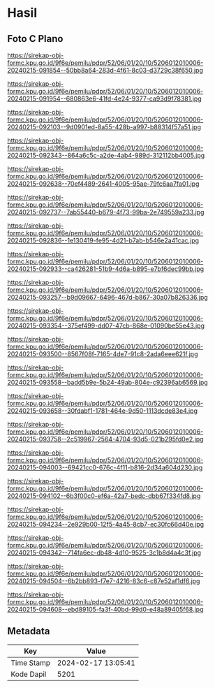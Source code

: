 # Hasil

## Foto C Plano

https://sirekap-obj-formc.kpu.go.id/9f6e/pemilu/pdpr/52/06/01/20/10/5206012010006-20240215-091854--50bb8a64-283d-4f61-8c03-d3729c38f650.jpg

https://sirekap-obj-formc.kpu.go.id/9f6e/pemilu/pdpr/52/06/01/20/10/5206012010006-20240215-091954--680863e6-41fd-4e24-9377-ca93d9f78381.jpg

https://sirekap-obj-formc.kpu.go.id/9f6e/pemilu/pdpr/52/06/01/20/10/5206012010006-20240215-092103--9d0901ed-8a55-428b-a997-b88314f57a51.jpg

https://sirekap-obj-formc.kpu.go.id/9f6e/pemilu/pdpr/52/06/01/20/10/5206012010006-20240215-092343--864a6c5c-a2de-4ab4-989d-312112bb4005.jpg

https://sirekap-obj-formc.kpu.go.id/9f6e/pemilu/pdpr/52/06/01/20/10/5206012010006-20240215-092638--70ef4489-2641-4005-95ae-79fc6aa7fa01.jpg

https://sirekap-obj-formc.kpu.go.id/9f6e/pemilu/pdpr/52/06/01/20/10/5206012010006-20240215-092737--7ab55440-b679-4f73-99ba-2e749559a233.jpg

https://sirekap-obj-formc.kpu.go.id/9f6e/pemilu/pdpr/52/06/01/20/10/5206012010006-20240215-092836--1e130419-fe95-4d21-b7ab-b546e2a41cac.jpg

https://sirekap-obj-formc.kpu.go.id/9f6e/pemilu/pdpr/52/06/01/20/10/5206012010006-20240215-092933--ca426281-51b9-4d6a-b895-e7bf6dec99bb.jpg

https://sirekap-obj-formc.kpu.go.id/9f6e/pemilu/pdpr/52/06/01/20/10/5206012010006-20240215-093257--b9d09667-6496-467d-b867-30a07b826336.jpg

https://sirekap-obj-formc.kpu.go.id/9f6e/pemilu/pdpr/52/06/01/20/10/5206012010006-20240215-093354--375ef499-dd07-47cb-868e-01090be55e43.jpg

https://sirekap-obj-formc.kpu.go.id/9f6e/pemilu/pdpr/52/06/01/20/10/5206012010006-20240215-093500--8567f08f-7165-4de7-91c8-2ada6eee621f.jpg

https://sirekap-obj-formc.kpu.go.id/9f6e/pemilu/pdpr/52/06/01/20/10/5206012010006-20240215-093558--badd5b9e-5b24-49ab-804e-c92396ab6569.jpg

https://sirekap-obj-formc.kpu.go.id/9f6e/pemilu/pdpr/52/06/01/20/10/5206012010006-20240215-093658--30fdabf1-1781-464e-9d50-1113dcde83e4.jpg

https://sirekap-obj-formc.kpu.go.id/9f6e/pemilu/pdpr/52/06/01/20/10/5206012010006-20240215-093758--2c519967-2564-4704-93d5-021b295fd0e2.jpg

https://sirekap-obj-formc.kpu.go.id/9f6e/pemilu/pdpr/52/06/01/20/10/5206012010006-20240215-094003--69421cc0-676c-4f11-b816-2d34a604d230.jpg

https://sirekap-obj-formc.kpu.go.id/9f6e/pemilu/pdpr/52/06/01/20/10/5206012010006-20240215-094102--6b3f00c0-ef6a-42a7-bedc-dbb67f334fd8.jpg

https://sirekap-obj-formc.kpu.go.id/9f6e/pemilu/pdpr/52/06/01/20/10/5206012010006-20240215-094234--2e929b00-12f5-4a45-8cb7-ec30fc66d40e.jpg

https://sirekap-obj-formc.kpu.go.id/9f6e/pemilu/pdpr/52/06/01/20/10/5206012010006-20240215-094342--714fa6ec-db48-4d10-9525-3c1b8d4a4c3f.jpg

https://sirekap-obj-formc.kpu.go.id/9f6e/pemilu/pdpr/52/06/01/20/10/5206012010006-20240215-094504--6b2bb893-f7e7-4216-83c6-c87e52af1df6.jpg

https://sirekap-obj-formc.kpu.go.id/9f6e/pemilu/pdpr/52/06/01/20/10/5206012010006-20240215-094608--ebd89105-fa3f-40bd-99d0-e48a89405f68.jpg


## Metadata

| Key        | Value               |
| ---------- | ------------------- |
| Time Stamp | 2024-02-17 13:05:41 |
| Kode Dapil | 5201                |



